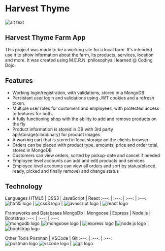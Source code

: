 # Harvest Thyme

![alt text](/client/src/images/readme.gif "HarvestThyme")

## Harvest Thyme Farm App
This project was made to be a working site for a local farm. It's intended use it to show information about the farm, its products, services, location and more. It was created using M.E.R.N. philosophys I learned @ Coding Dojo.

## Features
* Working login/registration, with validations, stored in a MongoDB
* Persistant user login and validations using JWT cookies and a refresh token.
* Multiple user roles for customers and employees, with protected access to features for both.
* A fully functioning shop with the ability to add and remove products on the fly
* Product information is stored in DB with 3rd party api/storage(cloudinary) for product images
* A working cart that is stored in local storage on the clients browser
* Orders can be placed with product type, amounts, price and order total, stored in MongoDB
* Customers can view orders, sorted by pickup-date and cancel if needed
* Employee level accounts can add and edit products and services
* Employee level accounts can view all orders and sort by status(placed, ready, picked and finally remove) and change   status

## Technology

Languages
HTML5 |  CSS3  | JavaScript  | React
:---:  |  :---:  |  :---:  |  :---:
![html5 logo](https://skillicons.dev/icons?i=html "HTML5 logo")  | ![css3 logo](https://skillicons.dev/icons?i=css "CSS3 logo") | ![javascript logo](https://skillicons.dev/icons?i=js "JavaScript logo") | ![react logo](https://skillicons.dev/icons?i=react "React logo") 

Frameworks and Databases
MongoDb  | Mongoose  | Express | Node.js | Bootstrap
:---:  |  :---:  |  :---:  
![mongodb logo](https://skillicons.dev/icons?i=mongodb "mongodb logo") |![mongoose logo](https://skillicons.dev/icons?i=mongoose "mongoose logo")  |  ![express logo](https://skillicons.dev/icons?i=express "express logo") |![node.js logo](https://skillicons.dev/icons?i=nodejs "node.js logo") | ![bootstrap logo](https://skillicons.dev/icons?i=bootstrap "Bootstrap logo")

Other Tools
Postman | VSCode  |  Git
:---:  |  :---:  |  :---:  
![postman logo](https://skillicons.dev/icons?i=postman "postman logo") ![vscode logo](https://skillicons.dev/icons?i=vscode "VSCode logo") |  ![git logo](https://skillicons.dev/icons?i=git "Git logo") 

